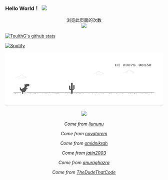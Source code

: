 ### Hello World！ &nbsp;<img src="https://github.com/TheDudeThatCode/TheDudeThatCode/blob/master/Assets/Earth.gif" width="23px">
<p align="center"> 
  浏览此页面的次数<br>
  <img src="https://profile-counter.glitch.me/ToulthG/count.svg" />
</p>


[![ToulthG's github stats](https://github-readme-stats.vercel.app/api?username=ToulthG&show_icons=true&theme=dracula)](https://github.com/anuraghazra/github-readme-stats)

[![Spotify](https://novatorem.vercel.app/api/spotify-playing)](https://open.spotify.com/user/FengirkG)<br>

![Dino](https://raw.githubusercontent.com/praveenscience/praveenscience/master/dino.gif)

<div align="center">
    <img src="https://raw.githubusercontent.com/omidnikrah/profile-activity-generator/master/demo.png" />
</div>
                
<p align="center"> 
    <i>Come from <a href="https://github.com/liununu">liununu</a></i>
</p>
<p align="center"> 
    <i>Come from <a href="https://github.com/novatorem">novatorem</a></i>
</p>

<p align="center">
    <i>Come from <a href="https://github.com/omidnikrah">omidnikrah</a></i>
</p>

<p align="center">
    <i>Come from <a href="https://github.com/jatin2003">jatin2003</a></i>
</p>

<p align="center">
    <i>Come from <a href="https://github.com/anuraghazra">anuraghazra</a></i>
</p>

<p align="center">
    <i>Come from <a href="https://github.com/TheDudeThatCode">TheDudeThatCode</a></i>
</p>

